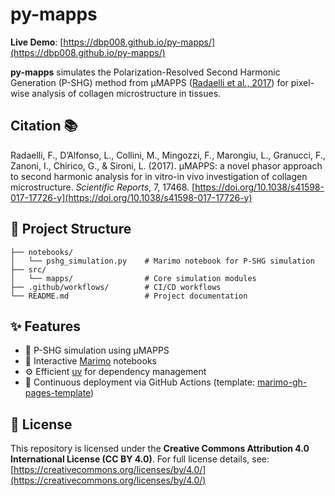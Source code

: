 # py-mapps

**Live Demo**: [https://dbp008.github.io/py-mapps/](https://dbp008.github.io/py-mapps/)

**py-mapps** simulates the Polarization-Resolved Second Harmonic Generation (P-SHG) method from μMAPPS ([Radaelli et al., 2017](https://www.nature.com/articles/s41598-017-17726-y)) for pixel-wise analysis of collagen microstructure in tissues.

## Citation 📚

Radaelli, F., D’Alfonso, L., Collini, M., Mingozzi, F., Marongiu, L., Granucci, F., Zanoni, I., Chirico, G., & Sironi, L. (2017). μMAPPS: a novel phasor approach to second harmonic analysis for in vitro-in vivo investigation of collagen microstructure. *Scientific Reports*, 7, 17468. [https://doi.org/10.1038/s41598-017-17726-y](https://doi.org/10.1038/s41598-017-17726-y)

## 📂 Project Structure

```
├── notebooks/
│   └── pshg_simulation.py    # Marimo notebook for P-SHG simulation
├── src/
│   └── mapps/                # Core simulation modules
├── .github/workflows/        # CI/CD workflows
└── README.md                 # Project documentation
```

## ✨ Features

* 🔬 P-SHG simulation using μMAPPS
* 📒 Interactive [Marimo](https://marimo.io/) notebooks
* ⚙️ Efficient [uv](https://github.com/astral-sh/uv) for dependency management
* 🚀 Continuous deployment via GitHub Actions (template: [marimo-gh-pages-template](https://github.com/marimo-team/marimo-gh-pages-template))

## 📝 License

This repository is licensed under the **Creative Commons Attribution 4.0 International License (CC BY 4.0)**.
For full license details, see: [https://creativecommons.org/licenses/by/4.0/](https://creativecommons.org/licenses/by/4.0/)

